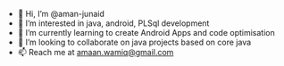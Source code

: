 - 👋 Hi, I’m @aman-junaid
- 👀 I’m interested in java, android, PLSql development
- 🌱 I’m currently learning to create Android Apps and code optimisation
- 💞️ I’m looking to collaborate on java projects based on core java
- 📫 Reach me at amaan.wamiq@gmail.com

<!---
aman-junaid/aman-junaid is a ✨ special ✨ repository because its `README.md` (this file) appears on your GitHub profile.
You can click the Preview link to take a look at your changes.
--->
